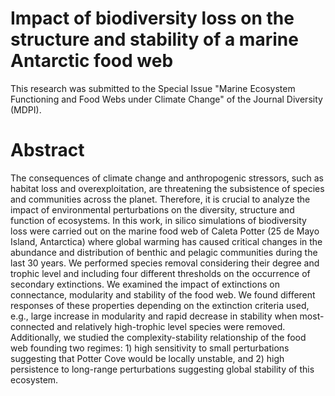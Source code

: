 # Impact of biodiversity loss on the structure and stability of a marine Antarctic food web
This research was submitted to the Special Issue "Marine Ecosystem Functioning and Food Webs under Climate Change" of the Journal Diversity (MDPI).

# Abstract
The consequences of climate change and anthropogenic stressors, such as habitat loss and overexploitation, are threatening the subsistence of species and communities across the planet. Therefore, it is crucial to analyze the impact of environmental perturbations on the diversity, structure and function of ecosystems. In this work, in silico simulations of biodiversity loss were carried out on the marine food web of Caleta Potter (25 de Mayo Island, Antarctica) where global warming has caused critical changes in the abundance and distribution of benthic and pelagic communities during the last 30 years. We performed species removal considering their degree and trophic level and including four different thresholds on the occurrence of secondary extinctions. We examined the impact of extinctions on connectance, modularity and stability of the food web. We found different responses of these properties depending on the extinction criteria used, e.g., large increase in modularity and rapid decrease in stability when most-connected and relatively high-trophic level species were removed. Additionally, we studied the complexity-stability relationship of the food web founding two regimes: 1) high sensitivity to small perturbations suggesting that Potter Cove would be locally unstable, and 2) high persistence to long-range perturbations suggesting global stability of this ecosystem.
